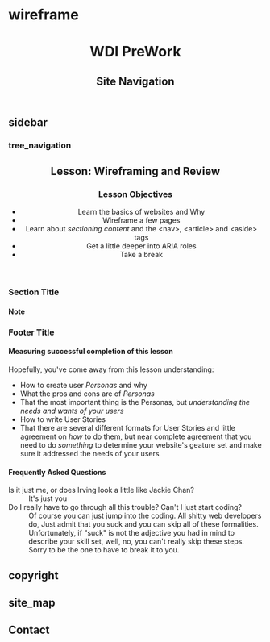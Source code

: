 wireframe
=========

<!DOCTYPE html>
<html lang="en">
	<head>
		<meta charset="utf-8">
		<title>wireframe</title>
	</head>
	<body>
		<header role="banner">
			<h1 id="logo">WDI PreWork</h1>
			<nav id="site_navigation" role="navigation">
				<h2>Site Navigation</h2>
				<!--add navigation links here -->
			</nav>
		</header>
		<main role="main">
			<aside id="sidebar">
				<h2>sidebar</h2>
				<nav role="navigation">
					<h3>tree_navigation</h3>
					<!-- add navigation links here -->
				</nav>
			</aside>
			<article id="lessons">
				<header>
					<h2>Lesson: Wireframing and Review</h2>
					<!-- add lesson objectives here -->
					<section id="lesson-objectives">
						<h3>Lesson Objectives</h3>
						<ul>
							<li>Learn the basics of websites and Why</li>
							<li>Wireframe a few pages</li>
							<li>Learn about <em>sectioning content</em> and the  &lt;nav&gt;,  &lt;article&gt;  and  &lt;aside&gt;  tags</li>
							<li>Get a little deeper into ARIA roles</li>
							<li>Take a break</li>
						</ul>
					</section>
				</header>
				<section>
					<h3>Section Title</h3>
					<!-- main article content here -->
					<aside role="note">
						<h4>Note</h4>
						<!-- parenthetical commentary here -->
					</aside>
				</section>
				<footer>
					<h3>Footer Title</h3>
					<section id="success-measures">
						<h4>Measuring successful completion of this lesson</h4>
						<p>Hopefully, you've come away from this lesson understanding:</p>
						<ul class="measures">
							<li>How to create user <em>Personas</em> and why</li>
							<li>What the pros and cons are of <em>Personas</em></li>
							<li>That the most important thing is the Personas, but <em>understanding the needs and wants of your users</em></li>
							<li>How to write User Stories</li>
							<li>That there are several different formats for User Stories and little agreement on <em>how</em> to do them, but near complete agreement that you need to do <em>something</em> to determine your website's geature set and make sure it addressed the needs of your users</li>
					<!--  additional resources here -->
						</ul>
					</section>
					<section id="lesson-faqs">
						<h4>Frequently Asked Questions</h4>
						<dl class="faqs">
							<dt>Is it just me, or does Irving look a little like Jackie Chan?</dt>
						<dd>It's just you</dd>
						<dt>Do I really have to go through all this trouble?  Can't I just start coding?</dt>
						<dd>Of course you can just jump into the coding.  All shitty web developers do,  Just admit that you suck and you can skip all of these formalities.  Unfortunately, if "suck" is not the adjective you had in mind to describe your skill set, well, no, you can't really skip these steps.</dd>
						<dd>Sorry to be the one to have to break it to you.</dd>
						</dl>
					</section>
				</footer>
			</article>
		</main>
		<footer>
			<section id="copyright">
				<h2>copyright</h2>
				<!-- add copyright link here -->
			</section>
			<nav id="site_map" role="navigation">
				<h2>site_map</h2>
			</nav>
		</footer>
		<section id="contact">
			<h2>Contact</h2>
		</section>
	</body>
</html>

